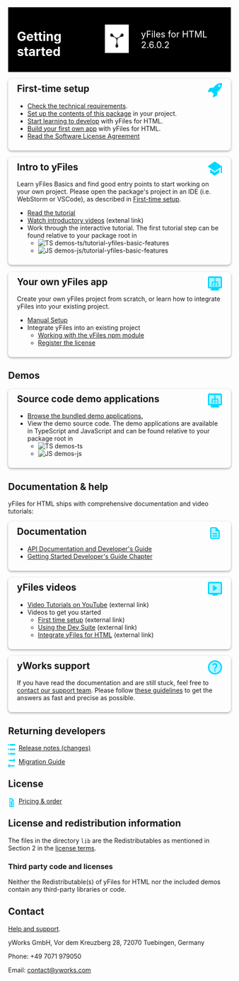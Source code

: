 <!--
 //////////////////////////////////////////////////////////////////////////////
 // @license
 // This file is part of yFiles for HTML 2.6.0.2.
 // Use is subject to license terms.
 //
 // Copyright (c) 2000-2023 by yWorks GmbH, Vor dem Kreuzberg 28,
 // 72070 Tuebingen, Germany. All rights reserved.
 //
 //////////////////////////////////////////////////////////////////////////////
-->
<div class="header">

# Getting started

<div style="padding: 0 2em">
  <img src="./doc/readme/resources/yworks-logo-dark.svg" class="logo" alt=""/>
</div>
<div style="font-size:20px;">yFiles for HTML 2.6.0.2</div>
</div>

<div class="box">
<img src="./doc/readme/resources/icon-rocket.svg" class="logo" alt="">

## First-time setup

- [Check the technical requirements](https://docs.yworks.com/yfileshtml/#/dguide/introduction-technical_requirements).
- [Set up the contents of this package](https://docs.yworks.com/yfileshtml/#/dguide/getting_started%23first-time-setup) in your project.
- [Start learning to develop](https://docs.yworks.com/yfileshtml/#/dguide/getting_started-ide) with yFiles for HTML.
- [Build your first own app](https://docs.yworks.com/yfileshtml/#/dguide/getting_started-application) with yFiles for HTML.
- [Read the Software License Agreement](https://www.yworks.com/products/yfiles-for-html/sla)

</div>
<div class="box">
<img src="./doc/readme/resources/learnyfiles-school.svg" class="logo" alt="">

## Intro to yFiles

Learn yFiles Basics and find good entry points to start working on your own project.
Please open the package's project in an IDE (i.e. WebStorm or VSCode), as described in [First-time setup](https://docs.yworks.com/yfileshtml/#/dguide/getting_started%23first-time-setup).

- [Read the tutorial](https://docs.yworks.com/yfileshtml/#/dguide/getting_started-application)
- [Watch introductory videos](https://www.youtube.com/playlist?list=PLpIlEtPgrZsU4icTnBORqSV23tLVvPObd) (extenal link)
- Work through the interactive tutorial. The first tutorial step can be found relative to your package root in
  - <img src="https://www.yworks.com/external/typescript.svg" alt="TS" style="width: 16px; height: 16px"/> demos-ts/tutorial-yfiles-basic-features
  - <img src="https://www.yworks.com/external/javascript.svg" alt="JS" style="width: 16px; height: 16px"/> demos-js/tutorial-yfiles-basic-features

</div>
<div class="box">
<img src="./doc/readme/resources/demos.svg" class="logo" alt="">

## Your own yFiles app

Create your own yFiles project from scratch, or learn how to integrate yFiles into
your existing project.

- [Manual Setup](https://docs.yworks.com/yfileshtml/#/dguide/getting_started-application)
- Integrate yFiles into an existing project
  - [Working with the yFiles npm module](https://docs.yworks.com/yfileshtml/#/dguide/yfiles_npm_module)
  - [Register the license](https://docs.yworks.com/yfileshtml/#/dguide/license_registering)

</div>

## Demos

<div class="box">
<img src="./doc/readme/resources/demos.svg" class="logo" alt="">

## Source code demo applications

- [Browse the bundled demo applications.](http://localhost:4242/demos-ts/README.html)
- View the demo source code. The demo applications are available in TypeScript and JavaScript and can be found relative to your package root in
  - <img src="https://www.yworks.com/external/typescript.svg" alt="TS" style="width: 16px; height: 16px"/> demos-ts
  - <img src="https://www.yworks.com/external/javascript.svg" alt="JS" style="width: 16px; height: 16px"/> demos-js

</div>

## Documentation & help

yFiles for HTML ships with comprehensive documentation and video tutorials:

<div class="box">
<img src="./doc/readme/resources/documentation.svg" class="logo" alt="">

## Documentation

- [API Documentation and Developer's Guide](https://docs.yworks.com/yfileshtml/)
- [Getting Started Developer's Guide Chapter](https://docs.yworks.com/yfileshtml/#/dguide/getting_started)

</div>
<div class="box">
<img src="./doc/readme/resources/videos.svg" class="logo" alt="">

## yFiles videos

- [Video Tutorials on YouTube](https://youtube.com/yWorksTube) (external link)
- Videos to get you started
  - [First time setup](https://player.vimeo.com/video/566931119) (external link)
  - [Using the Dev Suite](https://player.vimeo.com/video/566932189) (external link)
  - [Integrate yFiles for HTML](https://player.vimeo.com/video/566930077) (external link)

</div>
<div class="box">
<img src="./doc/readme/resources/support.svg" class="logo" alt="">

## yWorks support

If you have read the documentation and are still stuck, feel free to [contact our support team](https://www.yworks.com/products/yfiles/support).
Please follow [these guidelines](https://docs.yworks.com/yfileshtml/#/kb/article/715/Writing_Good_Support_Requests)
to get the answers as fast and precise as possible.

</div>

## Returning developers

<img src="./doc/readme/resources/release-notes.svg" class="list-icon" alt="">

[Release notes (changes)](https://www.yworks.com/products/yfiles-for-html/changelog)

<img src="./doc/readme/resources/migration-guide.svg" class="list-icon" alt="">

[Migration Guide](https://docs.yworks.com/yfileshtml/#/dguide/migration)

## License

<img src="./doc/readme/resources/pricing-2.svg" class="list-icon" alt="">

[Pricing & order](https://www.yworks.com/products/pricing)

## License and redistribution information

The files in the directory `lib` are the Redistributables as mentioned in Section 2 in the
[license terms](http://localhost:4242/doc/readme/legal/SOFTWARE_LICENSE_AGREEMENT.html).


### Third party code and licenses

Neither the Redistributable(s) of yFiles for HTML nor the included demos contain any third-party libraries or code.

## Contact

[Help and support](https://www.yworks.com/products/yfiles/support).

yWorks GmbH, Vor dem Kreuzberg 28, 72070 Tuebingen, Germany

Phone: +49 7071 979050

Email: contact@yworks.com

<style>
.header {
  background-color: black; color: white;
  display: flex; justify-content: center; align-items: center;
  padding: 10px 20px;
}
.header .logo {
  width: 64px; height: 64px; background-color:black;
}
.box {
  box-shadow: 0 2px 5px #00000059; border-radius: 8px;
  padding: 10px 20px; margin-top: 2ex; max-width: 80em;
}
.box h2 {
  margin-top: 0
}
.box .logo {
  width: 32px; height: 32px; float: right;
}
.list-icon {
  width: 16px; height: 24px; float: left; margin-right: 1ex;
}
</style>
